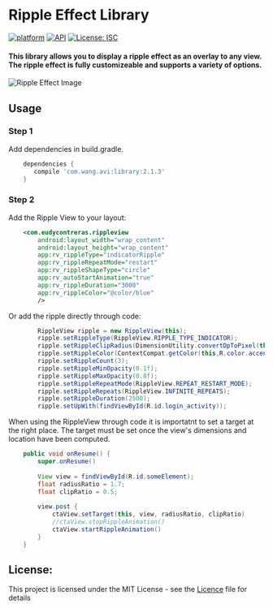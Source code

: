 
# Ripple Effect Library

[![platform](https://img.shields.io/badge/platform-Android-green.svg)](https://www.android.com)
[![API](https://img.shields.io/badge/API-21%2B-brightgreen.svg?style=flat)](https://android-arsenal.com/api?level=21s)
[![License: ISC](https://img.shields.io/badge/License-MIT-blue.svg)](https://opensource.org/licenses/ISC)

#### This library allows you to display a ripple effect as an overlay to any view. The ripple effect is fully customizeable and supports a variety of options.

![Ripple Effect Image][RippleImage]

[RippleImage]: https://github.com/EudyContreras/RippleEffect/blob/EudyContreras-readme/Ripple.png

## Usage

### Step 1

Add dependencies in build.gradle.

```groovy
    dependencies {
       compile 'com.wang.avi:library:2.1.3'
    }
```

### Step 2

Add the Ripple View to your layout:

``` xml
    <com.eudycontreras.rippleview
        android:layout_width="wrap_content"  
        android:layout_height="wrap_content"
        app:rv_rippleType="indicatorRipple"
        app:rv_rippleRepeatMode="restart"
        app:rv_rippleShapeType="circle"
        app:rv_autoStartAnimation="true"
        app:rv_rippleDuration="3000"
        app:rv_rippleColor="@color/blue"
        />
```

Or add the ripple directly through code:

``` java
        RippleView ripple = new RippleView(this);
        ripple.setRippleType(RippleView.RIPPLE_TYPE_INDICATOR);
        ripple.setRippleClipRadius(DimensionUtility.convertDpToPixel(this,50));
        ripple.setRippleColor(ContextCompat.getColor(this,R.color.accent));
        ripple.setRippleCount(3);
        ripple.setRippleMinOpacity(0.1f);
        ripple.setRippleMaxOpacity(0.8f);
        ripple.setRippleRepeatMode(RippleView.REPEAT_RESTART_MODE);
        ripple.setRippleRepeats(RippleView.INFINITE_REPEATS);
        ripple.setRippleDuration(2500);
        ripple.setUpWith(findViewById(R.id.login_activity));
```

When using the RippleView through code it is importatnt to set a target at the right place. The target must be set once the view's dimensions and location have been computed.

``` java
    public void onResume() {
        super.onResume()
        
        View view = findViewById(R.id.someElement);
        float radiusRatio = 1.7;
        float clipRatio = 0.5;
       
        view.post {
            ctaView.setTarget(this, view, radiusRatio, clipRatio)
            //ctaView.stopRippleAnimation()
            ctaView.startRippleAnimation()
        }
    }
```  
## License:

This project is licensed under the MIT License - see the [Licence](https://github.com/EudyContreras/RippleEffect/blob/master/LICENSE.md) file for details
